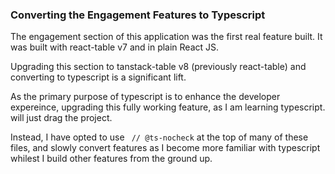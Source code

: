 ### Converting the Engagement Features to Typescript

The engagement section of this application was the first real feature built. 
It was built with react-table v7 and in plain React JS. 

Upgrading this section to tanstack-table v8 (previously react-table) and converting to typescript is a significant lift. 

As the primary purpose of typescript is to enhance the developer expereince, upgrading this fully working feature, as I am learning typescript. will just drag the project. 

Instead, I have opted to use ` // @ts-nocheck` at the top of many of these files, and slowly convert features as I become more familiar with typescript whilest I build other features from the ground up.